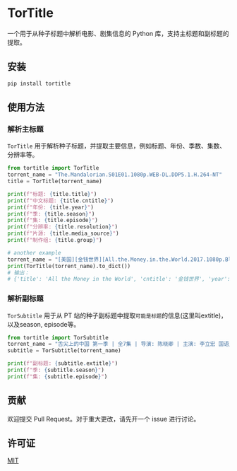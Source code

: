 # TorTitle

一个用于从种⼦标题中解析电影、剧集信息的 Python 库，支持主标题和副标题的提取。

## 安装

```bash
pip install tortitle
```

## 使用方法

### 解析主标题

`TorTitle` 用于解析种⼦标题，并提取主要信息，例如标题、年份、季数、集数、分辨率等。

```python
from tortitle import TorTitle
torrent_name = "The.Mandalorian.S01E01.1080p.WEB-DL.DDP5.1.H.264-NT"
title = TorTitle(torrent_name)

print(f"标题: {title.title}")
print(f"中文标题: {title.cntitle}")
print(f"年份: {title.year}")
print(f"季: {title.season}")
print(f"集: {title.episode}")
print(f"分辨率: {title.resolution}")
print(f"片源: {title.media_source}")
print(f"制作组: {title.group}")

# another example
torrent_name = "[美国][金钱世界][All.the.Money.in.the.World.2017.1080p.BluRay.x264.DTS.5.1-CMCC][中英字幕]"
print(TorTitle(torrent_name).to_dict())
# 输出：
# {'title': 'All the Money in the World', 'cntitle': '金钱世界', 'year': '2017', 'type': 'movie', 'season': '', 'episode': ''}
```

### 解析副标题

`TorSubtitle` 用于从 PT 站的种⼦副标题中提取`可能是标题`的信息(这里叫extitle)，以及season, episode等。

```python
from tortitle import TorSubtitle
torrent_name = "舌尖上的中国 第一季 | 全7集 | 导演: 陈晓卿 | 主演: 李立宏 国语/中字 4K高码版"
subtitle = TorSubtitle(torrent_name)

print(f"副标题: {subtitle.extitle}")
print(f"季: {subtitle.season}")
print(f"集: {subtitle.episode}")
```

## 贡献

欢迎提交 Pull Request。对于重大更改，请先开一个 issue 进行讨论。

## 许可证

[MIT](https://choosealicense.com/licenses/mit/)
